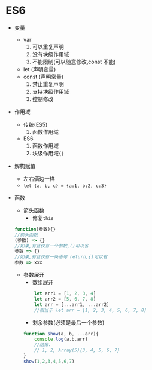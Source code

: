 # ES6
- 变量
    - var
        1. 可以重复声明
        2. 没有块级作用域
        3. 不能限制(可以随意修改,const 不能)
    - let (声明变量)
    - const (声明常量)
        1. 禁止重复声明
        2. 支持块级作用域
        3. 控制修改
- 作用域
    - 传统(ES5)        
        1. 函数作用域
    - ES6
        1. 函数作用域
        2. 块级作用域`{}`
- 解构赋值
    - 左右俩边一样
    - `let {a, b, c} = {a:1, b:2, c:3}`
- 函数
    - 箭头函数
        - 修复`this`
    ```JavaScript
    function(参数){}
    //箭头函数
    (参数) => {}
    //如果,有且仅有一个参数,()可以省
    参数 => {}
    //如果,有且仅有一条语句 return,{}可以省
    参数 => xxx
    ```

        
    - 参数展开
        - 数组展开
        ```JavaScript
            let arr1 = [1, 2, 3, 4]
            let arr2 = [5, 6, 7, 8]
            let arr = [...arr1, ...arr2]
            //相当于 let arr = [1, 2, 3, 4, 5, 6, 7, 8]
        ```
        - 剩余参数(必须是最后一个参数)
        ```JavaScript
        function show(a, b, ...arr){
            console.log(a,b,arr)
            //结果:
            // 1, 2, Array(5){3, 4, 5, 6, 7}
        }
        show(1,2,3,4,5,6,7)
        ```